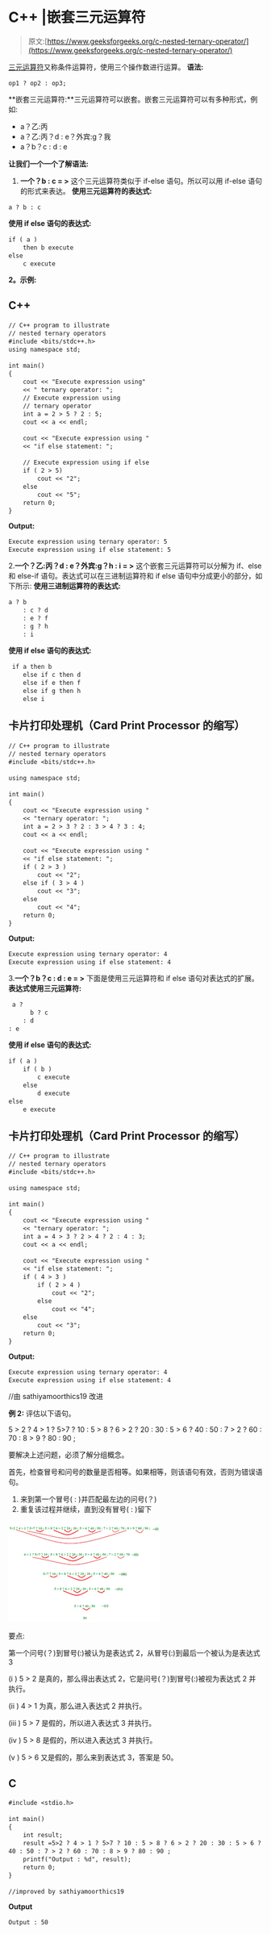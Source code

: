 # C++ |嵌套三元运算符

> 原文:[https://www.geeksforgeeks.org/c-nested-ternary-operator/](https://www.geeksforgeeks.org/c-nested-ternary-operator/)

[三元运算符](https://www.geeksforgeeks.org/cc-ternary-operator-some-interesting-observations/)又称条件运算符，使用三个操作数进行运算。
**语法:**

```
op1 ? op2 : op3;
```

**嵌套三元运算符:**三元运算符可以嵌套。嵌套三元运算符可以有多种形式，例如:

*   a？乙:丙
*   a？乙:丙？d : e？外宾:g？我
*   a？b？c : d : e

**让我们一个一个了解语法:**

1.  **一个？b : c = >** 这个三元运算符类似于 if-else 语句。所以可以用 if-else 语句的形式来表达。
    **使用三元运算符的表达式:**

```
a ? b : c
```

**使用 if else 语句的表达式:**

```
if ( a ) 
    then b execute
else 
    c execute
```

**2。示例:**

## C++

```
// C++ program to illustrate
// nested ternary operators
#include <bits/stdc++.h>
using namespace std;

int main()
{
    cout << "Execute expression using"
    << " ternary operator: ";
    // Execute expression using
    // ternary operator
    int a = 2 > 5 ? 2 : 5;
    cout << a << endl;

    cout << "Execute expression using "
    << "if else statement: ";

    // Execute expression using if else
    if ( 2 > 5)
        cout << "2";
    else
        cout << "5";
    return 0;
}
```

**Output:** 

```
Execute expression using ternary operator: 5
Execute expression using if else statement: 5
```

2.**一个？乙:丙？d : e？外宾:g？h : i = >** 这个嵌套三元运算符可以分解为 if、else 和 else-if 语句。表达式可以在三进制运算符和 if else 语句中分成更小的部分，如下所示:
**使用三进制运算符的表达式:**

```
a ? b
    : c ? d
    : e ? f
    : g ? h
    : i
```

**使用 if else 语句的表达式:**

```
 if a then b
    else if c then d
    else if e then f
    else if g then h
    else i
```

## 卡片打印处理机（Card Print Processor 的缩写）

```
// C++ program to illustrate
// nested ternary operators
#include <bits/stdc++.h>

using namespace std;

int main()
{
    cout << "Execute expression using "
    << "ternary operator: ";
    int a = 2 > 3 ? 2 : 3 > 4 ? 3 : 4;
    cout << a << endl;

    cout << "Execute expression using "
    << "if else statement: ";
    if ( 2 > 3 )
        cout << "2";
    else if ( 3 > 4 )
        cout << "3";
    else 
        cout << "4";
    return 0;
}
```

**Output:** 

```
Execute expression using ternary operator: 4
Execute expression using if else statement: 4
```

3.**一个？b？c : d : e = >** 下面是使用三元运算符和 if else 语句对表达式的扩展。
**表达式使用三元运算符:**

```
 a ?
      b ? c
    : d
: e
```

**使用 if else 语句的表达式:**

```
if ( a )
    if ( b )
        c execute
    else 
        d execute
else 
    e execute
```

## 卡片打印处理机（Card Print Processor 的缩写）

```
// C++ program to illustrate
// nested ternary operators
#include <bits/stdc++.h>

using namespace std;

int main()
{
    cout << "Execute expression using "
    << "ternary operator: ";
    int a = 4 > 3 ? 2 > 4 ? 2 : 4 : 3;
    cout << a << endl;

    cout << "Execute expression using "
    << "if else statement: ";
    if ( 4 > 3 )
        if ( 2 > 4 )
            cout << "2";
        else
            cout << "4";
    else
        cout << "3";
    return 0;
}
```

**Output:** 

```
Execute expression using ternary operator: 4
Execute expression using if else statement: 4
```

//由 sathiyamoorthics19 改进

**例 2:** 评估以下语句。

5 > 2 ? 4 > 1 ? 5>7 ? 10 : 5 > 8 ? 6 > 2 ? 20 : 30 : 5 > 6 ? 40 : 50 : 7 > 2 ? 60 : 70 : 8 > 9 ? 80 : 90 ;

要解决上述问题，必须了解分组概念。

首先，检查冒号和问号的数量是否相等。如果相等，则该语句有效，否则为错误语句。

1.  来到第一个冒号( : )并匹配最左边的问号(？)
2.  重复该过程并继续，直到没有冒号( : )留下

![](img/f3270470e640a7b246392b10484afde6.png)

要点:

第一个问号(？)到冒号(:)被认为是表达式 2，从冒号(:)到最后一个被认为是表达式 3

(i ) 5 > 2 是真的，那么得出表达式 2，它是问号(？)到冒号(:)被视为表达式 2 并执行。

(ii ) 4 > 1 为真，那么进入表达式 2 并执行。

(iii ) 5 > 7 是假的，所以进入表达式 3 并执行。

(iv ) 5 > 8 是假的，所以进入表达式 3 并执行。

(v ) 5 > 6 又是假的，那么来到表达式 3，答案是 50。

## C

```
#include <stdio.h>

int main()
{
    int result;
    result =5>2 ? 4 > 1 ? 5>7 ? 10 : 5 > 8 ? 6 > 2 ? 20 : 30 : 5 > 6 ? 40 : 50 : 7 > 2 ? 60 : 70 : 8 > 9 ? 80 : 90 ; 
    printf("Output : %d", result);
    return 0;
}

//improved by sathiyamoorthics19
```

**Output**

```
Output : 50
```